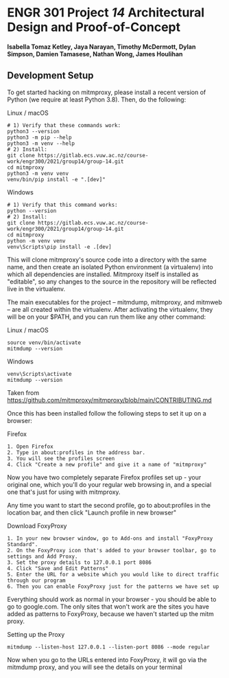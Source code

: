 # ENGR 301 Project *14* Architectural Design and Proof-of-Concept

#### Isabella Tomaz Ketley, Jaya Narayan, Timothy McDermott, Dylan Simpson, Damien Tamasese, Nathan Wong, James Houlihan

## Development Setup


To get started hacking on mitmproxy, please install a recent version of Python (we require at least Python 3.8). Then, do the following:

Linux / macOS
```
# 1) Verify that these commands work:
python3 --version
python3 -m pip --help
python3 -m venv --help
# 2) Install:
git clone https://gitlab.ecs.vuw.ac.nz/course-work/engr300/2021/group14/group-14.git
cd mitmproxy
python3 -m venv venv
venv/bin/pip install -e ".[dev]"
```

Windows
```
# 1) Verify that this command works:
python --version
# 2) Install:
git clone https://gitlab.ecs.vuw.ac.nz/course-work/engr300/2021/group14/group-14.git
cd mitmproxy
python -m venv venv
venv\Scripts\pip install -e .[dev]
```

This will clone mitmproxy's source code into a directory with the same name, and then create an isolated Python environment (a virtualenv) into which all dependencies are installed. Mitmproxy itself is installed as "editable", so any changes to the source in the repository will be reflected live in the virtualenv.

The main executables for the project – mitmdump, mitmproxy, and mitmweb – are all created within the virtualenv. After activating the virtualenv, they will be on your $PATH, and you can run them like any other command:

Linux / macOS
```
source venv/bin/activate
mitmdump --version
```

Windows
```
venv\Scripts\activate
mitmdump --version
```

Taken from https://github.com/mitmproxy/mitmproxy/blob/main/CONTRIBUTING.md

Once this has been installed follow the following steps to set it up on a browser:

Firefox
```
1. Open Firefox
2. Type in about:profiles in the address bar.
3. You will see the profiles screen
4. Click "Create a new profile" and give it a name of "mitmproxy"
```

Now you have two completely separate Firefox profiles set up - your original one, which you'll do your regular web browsing in, and a special one that's just for using with mitmproxy. <br>

Any time you want to start the second profile, go to about:profiles in the location bar, and then click "Launch profile in new browser"


Download FoxyProxy
```
1. In your new browser window, go to Add-ons and install "FoxyProxy Standard". 
2. On the FoxyProxy icon that's added to your browser toolbar, go to settings and Add Proxy. 
3. Set the proxy details to 127.0.0.1 port 8086
4. Click "Save and Edit Patterns"
5. Enter the URL for a website which you would like to direct traffic through our program
6. Then you can enable FoxyProxy just for the patterns we have set up
```
Everything should work as normal in your browser - you should be able to go to google.com. The only sites that won't work are the sites you have added as patterns to FoxyProxy, because we haven't started up the mitm proxy.

Setting up the Proxy
```
mitmdump --listen-host 127.0.0.1 --listen-port 8086 --mode regular
```

Now when you go to the URLs entered into FoxyProxy, it will go via the mitmdump proxy, and you will see the details on your terminal

